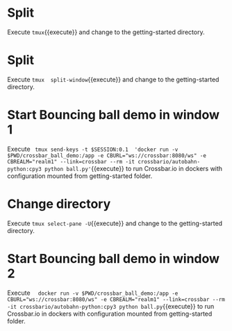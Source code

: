 # Split 
Execute `tmux`{{execute}} and change to the getting-started directory.

# Split 
Execute `tmux  split-window`{{execute}} and change to the getting-started directory.

# Start Bouncing ball demo in window 1

Execute ` tmux send-keys -t $SESSION:0.1  'docker run -v $PWD/crossbar_ball_demo:/app -e CBURL="ws://crossbar:8080/ws" -e CBREALM="realm1" --link=crossbar --rm -it crossbario/autobahn-python:cpy3 python ball.py'`{{execute}} to run Crossbar.io in dockers with configuration mounted from getting-started folder.

# Change directory
Execute `tmux select-pane -U`{{execute}} and change to the getting-started directory.

# Start Bouncing ball demo in window 2

Execute `  docker run -v $PWD/crossbar_ball_demo:/app -e CBURL="ws://crossbar:8080/ws" -e CBREALM="realm1" --link=crossbar --rm -it crossbario/autobahn-python:cpy3 python ball.py`{{execute}} to run Crossbar.io in dockers with configuration mounted from getting-started folder.
